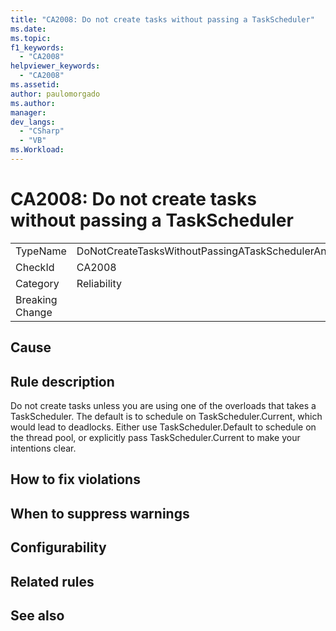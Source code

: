 ```yaml
---
title: "CA2008: Do not create tasks without passing a TaskScheduler"
ms.date:
ms.topic:
f1_keywords:
  - "CA2008"
helpviewer_keywords:
  - "CA2008"
ms.assetid:
author: paulomorgado
ms.author:
manager:
dev_langs:
  - "CSharp" 
  - "VB"
ms.Workload:
---
```

# CA2008: Do not create tasks without passing a TaskScheduler

|||
|-|-|
|TypeName|DoNotCreateTasksWithoutPassingATaskSchedulerAnalyzer|
|CheckId|CA2008|
|Category|Reliability|
|Breaking Change||

## Cause

## Rule description

Do not create tasks unless you are using one of the overloads that takes a TaskScheduler. The default is to schedule on TaskScheduler.Current, which would lead to deadlocks. Either use TaskScheduler.Default to schedule on the thread pool, or explicitly pass TaskScheduler.Current to make your intentions clear.

## How to fix violations

## When to suppress warnings

## Configurability

## Related rules

## See also

